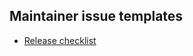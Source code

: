 <!-- Generated by mkmaintainer.py; do not edit -->

## Maintainer issue templates

- [Release checklist](https://github.com/openslide/openslide/issues/new?title=Release+X.Y.Z&body=%23+OpenSlide+release+process%0A%0A-+%5B+%5D+Update+%60CHANGELOG.md%60+and+%60version%60+and+%60soversion%60+in+%60meson.build%60%0A-+%5B+%5D+Create+and+push+signed+tag%0A-+%5B+%5D+Verify+that+GitHub+Actions+created+a+draft+%5BGitHub+release%5D%28https%3A%2F%2Fgithub.com%2Fopenslide%2Fopenslide%2Freleases%29+with+release+notes+and+a+source+tarball%0A-+%5B+%5D+Add+a+long-form+release+description+to+the+GitHub+release%3B+publish%0A-+%5B+%5D+%5BUpdate+openslide-bin%5D%28https%3A%2F%2Fgithub.com%2Fopenslide%2Fopenslide-bin%2Fissues%2Fnew%3Flabels%3Drelease%26template%3Drelease.md%29%0A-+%5B+%5D+Update+website%3A+%60_data%2Freleases.yaml%60%2C+%60_includes%2Fnews.md%60%2C+%60api%2F%60%0A-+%5B+%5D+Start+a+%5BCI+build%5D%28https%3A%2F%2Fgithub.com%2Fopenslide%2Fopenslide.github.io%2Factions%2Fworkflows%2Fretile.yml%29+of+the+demo+site%0A-+%5B+%5D+Update+Ubuntu+PPA%0A-+%5B+%5D+Update+Fedora+and+EPEL+packages%0A-+%5B+%5D+Check+that+%5BCopr+package%5D%28https%3A%2F%2Fcopr.fedorainfracloud.org%2Fcoprs%2Fg%2Fopenslide%2Fopenslide%2Fbuilds%2F%29+built+successfully%0A-+%5B+%5D+Send+mail+to+-announce+and+-users%0A-+%5B+%5D+Post+to+%5Bforum.image.sc%5D%28https%3A%2F%2Fforum.image.sc%2Fc%2Fannouncements%2F10%29%0A-+%5B+%5D+Update+MacPorts+package&labels=release)
